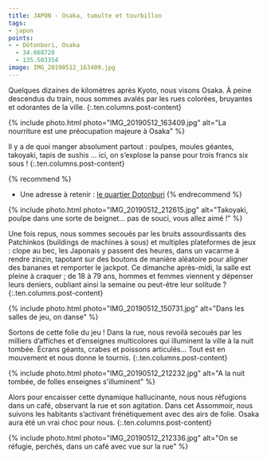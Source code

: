 ```yaml
---
title: JAPON - Osaka, tumulte et tourbillon
tags:
- japon
points:
- - Dōtonbori, Osaka
  - 34.668728
  - 135.503354
image: IMG_20190512_163409.jpg
---
```


Quelques dizaines de kilomètres après Kyoto, nous visons Osaka. À peine descendus du train, nous sommes avalés par les rues colorées, bruyantes et odorantes de la ville. 
{:.ten.columns.post-content}

<!--fin extrait-->

{% include photo.html photo="IMG_20190512_163409.jpg" alt="La nourriture est une préocupation majeure à Osaka" %}
 
Il y a de quoi manger absolument partout : poulpes, moules géantes, takoyaki, tapis de sushis ... ici, on s’explose la panse pour trois francs six sous !
{:.ten.columns.post-content}

{% recommend %}
- Une adresse à retenir : [le quartier Dotonburi](http://ge0.me/03gIx7W6r1/Dōtonbori_rue_bouffe)
{% endrecommend %}

{% include photo.html photo="IMG_20190512_212615.jpg" alt="Takoyaki, poulpe dans une sorte de beignet... pas de souci, vous allez aimé !" %}

Une fois repus, nous sommes secoués par les bruits assourdissants des Patchinkos (buildings de machines à sous) et multiples plateformes de jeux : clope au bec, les Japonais y passent des heures, dans un vacarme à rendre zinzin, tapotant sur des boutons de manière aléatoire pour aligner des bananes et remporter le jackpot. Ce dimanche après-midi, la salle est pleine à craquer ; de 18 à 79 ans, hommes et femmes viennent y dépenser leurs deniers, oubliant ainsi la semaine ou peut-être leur solitude ? 
{:.ten.columns.post-content}

{% include photo.html photo="IMG_20190512_150731.jpg" alt="Dans les salles de jeu, on danse" %}

Sortons de cette folie du jeu ! Dans la rue, nous revoilà secoués par les milliers d’affiches et d’enseignes multicolores qui illuminent la ville à la nuit tombée. Écrans géants, crabes et poissons articulés... Tout est en mouvement et nous donne le tournis.
{:.ten.columns.post-content}

{% include photo.html photo="IMG_20190512_212232.jpg" alt="A la nuit tombée, de folles enseignes s'illuminent" %}

Alors pour encaisser cette dynamique hallucinante, nous nous réfugions dans un café, observant la rue et son agitation. Dans cet Assommoir, nous suivons les habitants s’activant frénétiquement avec des airs de folie. Osaka aura été un vrai choc pour nous.
{:.ten.columns.post-content}

{% include photo.html photo="IMG_20190512_212336.jpg" alt="On se réfugie, perchés, dans un café avec vue sur la rue" %}

